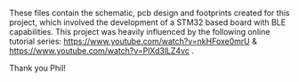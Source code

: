 These files contain the schematic, pcb design and footprints created for this project, which involved the development of a STM32 based board with BLE capabilities.
This project was heavily influenced by the following online tutorial series: https://www.youtube.com/watch?v=nkHFoxe0mrU & https://www.youtube.com/watch?v=PlXd3lLZ4vc .

Thank you Phil!
